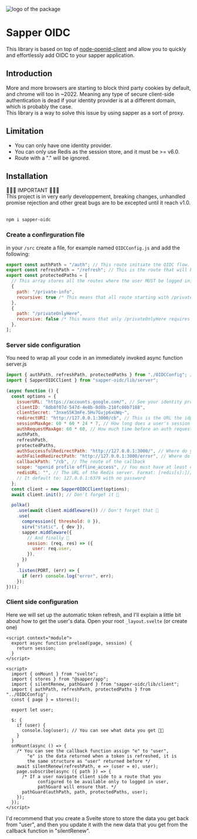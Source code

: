 ![logo of the package](https://i.imgur.com/Pv05YSp.png)

# Sapper OIDC

This library is based on top of [node-openid-client](https://github.com/panva/node-openid-client) and allow you to quickly and effortlessly add OIDC to your sapper application. <br>

## Introduction

More and more browsers are starting to block third party cookies by default, and chrome will too in ~2022. Meaning any type of secure client-side authentication is dead if your identity provider is at a different domain, which is probably the case. <br>
This library is a way to solve this issue by using sapper as a sort of proxy. <br>

## Limitation

- You can only have one identity provider.
- You can only use Redis as the session store, and it must be >= v6.0.
- Route with a "." will be ignored.

## Installation

🚧🚧🚧 IMPORTANT 🚧🚧🚧<br>
This project is in very early developpement, breaking changes, unhandled promise rejection and other great bugs are to be excepted until it reach v1.0.<br> <br>

```bash
npm i sapper-oidc
```

### Create a confirguration file

in your `/src` create a file, for example named `OIDCConfig.js` and add the following:

```js
export const authPath = "/auth"; // This route initiate the OIDC flow.
export const refreshPath = "/refresh"; // This is the route that will be called when tokens need to be refreshed
export const protectedPaths = [
  // This array stores all the routes where the user MUST be logged in, if not he will be redirected to the identity provider.
  {
    path: "/private-info",
    recursive: true /* This means that all route starting with /private-info requires the user to be logged in*/,
  },
  {
    path: "/privateOnlyHere",
    recursive: false /* This means that only /privateOnlyHere requires the user to be logged in, /privateOnlyHere/1234569 doesn't require the user to be logged in*/,
  },
];
```

### Server side configuration

You need to wrap all your code in an immediately invoked async function<br>
server.js

```js
import { authPath, refreshPath, protectedPaths } from "./OIDCConfig"; // The file we just created
import { SapperOIDCClient } from "sapper-oidc/lib/server";

(async function () {
  const options = {
    issuerURL: "https://accounts.google.com/", // See your identity provider documentation
    clientID: "8db8f07d-547d-4e8b-8d8b-218fc08b7188",
    clientSecret: "3nxeS5K3mFe.5Hv7Gvjp6xUWq~",
    redirectURI: "http://127.0.0.1:3000/cb", // This is the URL the idp will redirect the user to. It must be the callback route that you will define bellow.
    sessionMaxAge: 60 * 60 * 24 * 7, // How long does a user's session lives for (in seconds)
    authRequestMaxAge: 60 * 60, // How much time before an auth request is deemed invalid (in seconds).
    authPath,
    refreshPath,
    protectedPaths,
    authSuccessfulRedirectPath: "http://127.0.0.1:3000/", // Where do you want the user to be redirected to upon successful auth
    authFailedRedirectPath: "http://127.0.0.1:3000/error", // Where do you want the user to be redirected to upon failed auth
    callbackPath: "/cb", // The route of the callback
    scope: "openid profile offline_access", // You must have at least openid and offline_access
    redisURL: "", // The URL of the Redis server. Format: [redis[s]:]//[[user][:password@]][host][:port][/db-number][?db=db-number[&password=bar[&option=value]]] (More info avaliable at IANA).
    // It default to: 127.0.0.1:6379 with no password
  };
  const client = new SapperOIDCClient(options);
  await client.init(); // Don't forget it 🚦

  polka()
    .use(await client.middleware()) // Don't forget that 🚦
    .use(
      compression({ threshold: 0 }),
      sirv("static", { dev }),
      sapper.middleware({
        // And finally 🚦
        session: (req, res) => ({
          user: req.user,
        }),
      })
    )
    .listen(PORT, (err) => {
      if (err) console.log("error", err);
    });
})();
```

### Client side configuration

Here we will set up the automatic token refresh, and I'll explain a little bit about how to get the user's data.
Open your root `_layout.svelte` (or create one)

```svelte
<script context="module">
  export async function preload(page, session) {
    return session;
  }
</script>

<script>
  import { onMount } from "svelte";
  import { stores } from "@sapper/app";
  import { silentRenew, pathGuard } from "sapper-oidc/lib/client";
  import { authPath, refreshPath, protectedPaths } from "../OIDCConfig";
  const { page } = stores();

  export let user;

  $: {
    if (user) {
      console.log(user); // You can see what data you get 👩‍🔬
    }
  }
  onMount(async () => {
    /* You can see the callback function assign "e" to "user",
        "e" is the data returned when a token is refreshed, it is
        the same structure as "user" returned before */
    await silentRenew(refreshPath, e => (user = e), user);
    page.subscribe(async ({ path }) => {
      /* If a user navigate client side to a route that you
            configured to be available only to logged in user,
            pathGuard will ensure that. */
      pathGuard(authPath, path, protectedPaths, user);
    });
  });
</script>
```

I'd recommend that you create a Svelte store to store the data you get back from "user", and then you update it with the new data that you get from the callback function in "silentRenew".
